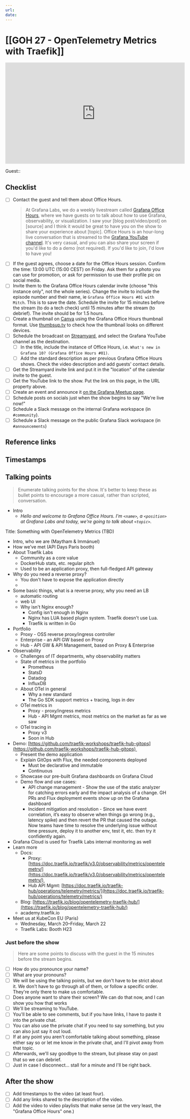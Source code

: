 ```yaml
---
url:
date: 
---
```

# [[GOH 27 - OpenTelemetry Metrics with Traefik]]

<iframe width="560" height="315" src="https://www.youtube.com/embed/" title="YouTube video player" frameborder="0" allow="accelerometer; autoplay; clipboard-write; encrypted-media; gyroscope; picture-in-picture" allowfullscreen></iframe>

Guest:: 

## Checklist

- [ ] Contact the guest and tell them about Office Hours.
	> At Grafana Labs, we do a weekly livestream called [Grafana Office Hours](https://www.youtube.com/watch?v=uk7NoagbJ28&list=PLDGkOdUX1Ujrrse-cdj20RRah9hyHdxBu), where we have guests on to talk about how to use Grafana, observability, or visualization. I saw your [blog post/video/post] on [source] and I think it would be great to have you on the show to share your experience about [topic].
	Office Hours is an hour-long live conversation that is streamed to the [Grafana YouTube channel](https://youtube.com/@grafana). It's very casual, and you can also share your screen if you'd like to do a demo (not required). If you'd like to join, I'd love to have you! 
- [ ] If the guest agrees, choose a date for the Office Hours session. Confirm the time: 13:00 UTC (15:00 CEST) on Friday. Ask them for a photo you can use for promotion, or ask for permission to use their profile pic on social media.
- [ ] Invite them to the Grafana Office Hours calendar invite (choose "this instance only", not the whole series). Change the invite to include the episode number and their name, ie `Grafana Office Hours #01 with Mitch`. This is to save the date. Schedule the invite for 15 minutes before the stream (to do a tech check) until 15 minutes after the stream (to debrief). The invite should be for 1.5 hours.
- [ ] Create a thumbnail on [Canva](https://canva.com) using the Grafana Office Hours thumbnail format. Use [thumbsup.tv](https://thumbsup.tv) to check how the thumbnail looks on different devices.
- [ ] Schedule the broadcast on [Streamyard](https://streamyard.com), and select the Grafana YouTube channel as the destination.
	- [ ] In the title, include the instance of Office Hours, i.e. `What's new in Grafana 10? (Grafana Office Hours #01)`.
	- [ ] Add the standard description as per previous Grafana Office Hours shows. Check the video description and add guests' contact details.
- [ ] Get the Streamyard invite link and put it in the "location" of the calendar invite to the guest.
- [ ] Get the YouTube link to the show. Put the link on this page, in the URL property above.
- [ ] Create an event and announce it [on the Grafana Meetup page](https://www.meetup.com/grafana-friends-virtual-meetup-group/).
- [ ] Schedule posts on socials just when the show begins to say "We're live now!"
- [ ] Schedule a Slack message on the internal Grafana workspace (in `#community`).
- [ ] Schedule a Slack message on the public Grafana Slack workspace (in `#announcements`)

## Reference links



## Timestamps



## Talking points

> Enumerate talking points for the show. It's better to keep these as bullet points to encourage a more casual, rather than scripted, conversation.

- Intro
	- *Hello and welcome to Grafana Office Hours. I'm `<name>`, a `<position>` at Grafana Labs and today, we're going to talk about `<topic>`.*

Title: Something with OpenTelemetry Metrics (TBD)


- Intro, who we are (Maytham & Immánuel)  
- How we’ve met (API Days Paris booth)    
- About Traefik Labs
	- Community as a core value
	- DockerHub stats, etc. regular pitch
	- Used to be an application proxy, then full-fledged API gateway
- Why do you need a reverse proxy?
	- You don't have to expose the application directly
	- 
- Some basic things, what is a reverse proxy, why you need an LB
	- automatic routing
	- web UI
	- Why isn't Nginx enough?
		- Config isn't enough in Nginx
		- Nginx has LUA based plugin system. Traefik doesn't use Lua.
		- Traefik is written in Go
- Portfolio
	- Proxy - OSS reverse proxy/ingress controller
	- Enterprise - an API GW based on Proxy
	- Hub - API GW & API Management, based on Proxy & Enterprise
- Observability
	- Challenges of IT departments, why observability matters
	- State of metrics in the portfolio
		- Prometheus
		- StatsD
		- Datadog
		- InfluxDB
	- About OTel in general
		- Why a new standard
		- The Go SDK support metrics + tracing, logs in dev
	- OTel metrics in
		- Proxy - proxy/ingress metrics
		- Hub - API Mgmt metrics, most metrics on the market as far as we saw
	- OTel tracing in
		- Proxy v3
		- Soon in Hub
- Demo: [https://github.com/traefik-workshops/traefik-hub-gitops](https://github.com/traefik-workshops/traefik-hub-gitops) 
	- Present the demo application
	- Explain GitOps with Flux, the needed components deployed
		- Must be declarative and immutable
		- Continuous
	- Showcase our pre-built Grafana dashboards on Grafana Cloud
	- Demo flow and use cases:
		- API change management - Show the use of the static analyzer for catching errors early and the impact analysis of a change. GH PRs and Flux deployment events show up on the Grafana dashboard
		- Incident mitigation and resolution - Since we have event correlation, it’s easy to observe when things go wrong (e.g., latency spike) and then revert the PR that caused the outage. Now teams have time to resolve the underlying issue without time pressure, deploy it to another env, test it, etc. then try it confidently again.
- Grafana Cloud is used for Traefik Labs internal monitoring as well
- Learn more
	- Docs: 
		- Proxy: [https://doc.traefik.io/traefik/v3.0/observability/metrics/opentelemetry/](https://doc.traefik.io/traefik/v3.0/observability/metrics/opentelemetry/) 
		- Hub API Mgmt: [https://doc.traefik.io/traefik-hub/operations/telemetry/metrics/](https://doc.traefik.io/traefik-hub/operations/telemetry/metrics/)
	- Blog: [https://traefik.io/blog/opentelemetry-traefik-hub/](https://traefik.io/blog/opentelemetry-traefik-hub/)
	- academy.traefik.io
- Meet us at KubeCon EU (Paris)
	- Wednesday, March 20–Friday, March 22
	- Traefik Labs: Booth H23

### Just before the show

> Here are some points to discuss with the guest in the 15 minutes before the stream begins.

- [ ] How do you pronounce your name?
- [ ] What are your pronouns?
- [ ] We will be using the talking points, but we don't have to be strict about it. We don't have to go through all of them, or follow a specific order. They're only there to make us comfortable.
- [ ] Does anyone want to share their screen? We can do that now, and I can show you how that works
- [ ] We'll be streaming to YouTube.
- [ ] You'll be able to see comments, but if you have links, I have to paste it into the private chat.
- [ ] You can also use the private chat if you need to say something, but you can also just say it out loud.
- [ ] If at any point you aren't comfortable talking about something, please either say so or let me know in the private chat, and I'll pivot away from that topic.
- [ ] Afterwards, we'll say goodbye to the stream, but please stay on past that so we can debrief.
- [ ] Just in case I disconnect... stall for a minute and I'll be right back.

## After the show

- [ ] Add timestamps to the video (at least four).
- [ ] Add any links shared to the description of the video.
- [ ] Add the video to video playlists that make sense (at the very least, the "Grafana Office Hours" one.)